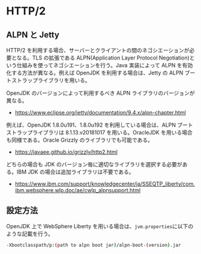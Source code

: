 # HTTP/2

## ALPN と Jetty

HTTP/2 を利用する場合、サーバーとクライアントの間のネゴシエーションが必要となる。TLS の拡張である ALPN(Application Layer Protocol Negotiation)という仕組みを使ってネゴシエーションを行う。Java 実装によって ALPN を有効化する方法が異なる。例えば OpenJDK を利用する場合は、Jetty の ALPN ブートストラップライブラリを用いる。

OpenJDK のバージョンによって利用するべき ALPN ライブラリのバージョンが異なる。

- https://www.eclipse.org/jetty/documentation/9.4.x/alpn-chapter.html

例えば、OpenJDK 1.8.0u191、1.8.0u192 を利用している場合は、ALPN ブートストラップライブラリは 8.1.13.v20181017 を用いる。OracleJDK を用いる場合も同様である。Oracle Grizzly のライブラリでも可能である。

- https://javaee.github.io/grizzly/http2.html

どちらの場合も JDK のバージョン毎に適切なライブラリを選択する必要がある。IBM JDK の場合は追加ライブラリは不要である。

- https://www.ibm.com/support/knowledgecenter/ja/SSEQTP_liberty/com.ibm.websphere.wlp.doc/ae/cwlp_alpnsupport.html

## 設定方法

OpenJDK 上で WebSphere Liberty を用いる場合は、`jvm.properties`に以下のような記載を行う。

```bash
-Xbootclasspath/p:(path to alpn boot jar)/alpn-boot-(version).jar
```

